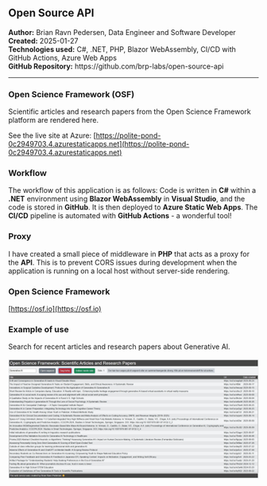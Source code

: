 <h2>Open Source API</h2>
<b>Author:</b> Brian Ravn Pedersen, Data Engineer and Software Developer<br/>
<b>Created:</b> 2025-01-27<br/>
<b>Technologies used:</b> C#, .NET, PHP, Blazor WebAssembly, CI/CD with GitHub Actions, Azure Web Apps<br/>
<b>GitHub Repository:</b> https://github.com/brp-labs/open-source-api<br/>

<hr/>

<h3>Open Science Framework (OSF)</h3>

Scientific articles and research papers from the Open Science Framework platform are rendered here.

See the live site at Azure: [https://polite-pond-0c2949703.4.azurestaticapps.net](https://polite-pond-0c2949703.4.azurestaticapps.net)

<h3>Workflow</h3>

The workflow of this application is as follows: Code is written in <b>C#</b> within a <b>.NET</b> environment using <b>Blazor WebAssembly</b> in <b>Visual Studio</b>, and the code is stored in <b>GitHub</b>. It is then deployed to <b>Azure Static Web Apps</b>. The <b>CI/CD</b> pipeline is automated with <b>GitHub Actions</b> - a wonderful tool!

<h3>Proxy</h3>

I have created a small piece of middleware in <b>PHP</b> that acts as a proxy for the <b>API</b>. This is to prevent CORS issues during development when the application is running on a local host without server-side rendering.<h3>Open Science Framework</h3> 

[https://osf.io](https://osf.io)

<h3>Example of use</h3>
Search for recent articles and research papers about Generative AI.<br><br>
<img src="screenshot.jpg" alt="Screenshot: Example of use" />
